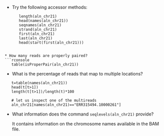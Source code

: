 * Try the following accessor methods:
  ```rconsole
     length(aln_chr21)
     head(names(aln_chr21))
     seqnames(aln_chr21)
     strand(aln_chr21)
     first(aln_chr21)
     last(aln_chr21)
     head(start(first(aln_chr21)))
 ```

* How many reads are properly paired?
 ```rconsole
    table(isProperPair(aln_chr21))
 ```

* What is the percentage of reads that map to multiple locations?

```rconsole
   t=table(names(aln_chr21))
   head(t[t>1])
   length(t[t>1])/length(t)*100
   
   # let us inspect one of the multireads
   aln_chr21[names(aln_chr21)=="ERR315494.10000261"]
```

* What information does the command `seqlevels(aln_chr21)` provide?

  It contains information on the chromosome names available in the BAM file.

